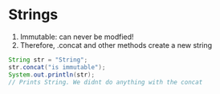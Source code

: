 # Strings
1. Immutable: can never be modfied!
2. Therefore, .concat and other methods create a new string 
```java
String str = "String";
str.concat("is immutable");
System.out.println(str);
// Prints String. We didnt do anything with the concat
```

